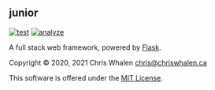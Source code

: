 
junior
------

[![test](https://github.com/chriswhalen/junior/actions/workflows/test.yml/badge.svg)](https://github.com/chriswhalen/junior/actions/workflows/test.yml)
[![analyze](https://github.com/chriswhalen/junior/actions/workflows/analyze.yml/badge.svg)](https://github.com/chriswhalen/junior/actions/workflows/analyze.yml)

A full stack web framework, powered by [Flask]( https://flask.palletsprojects.com ).

Copyright © 2020, 2021
Chris Whalen <chris@chriswhalen.ca>

This software is offered under the [MIT License]( ./LICENSE ).
